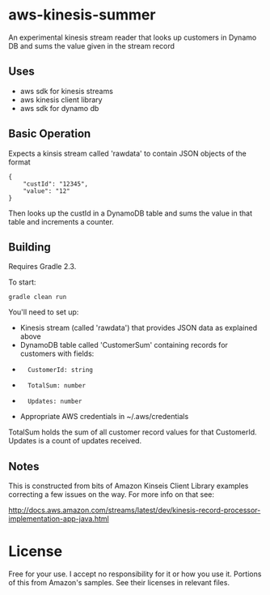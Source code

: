 # aws-kinesis-summer

An experimental kinesis stream reader that looks up customers in Dynamo DB and 
sums the value given in the stream record

## Uses
* aws sdk for kinesis streams
* aws kinesis client library
* aws sdk for dynamo db

## Basic Operation
Expects a kinsis stream called 'rawdata' to contain JSON objects of the format

    {
        "custId": "12345",
        "value": "12"
    }

Then looks up the custId in a DynamoDB table and sums the value in that table
and increments a counter.

## Building
Requires Gradle 2.3.

To start:

    gradle clean run
    
You'll need to set up:
* Kinesis stream (called 'rawdata') that provides JSON data as explained above
* DynamoDB table called 'CustomerSum' containing records for customers with fields:
*       CustomerId: string
*       TotalSum: number
*       Updates: number
* Appropriate AWS credentials in ~/.aws/credentials
 
TotalSum holds the sum of all customer record values for that CustomerId.
Updates is a count of updates received.

## Notes

This is constructed from bits of Amazon Kinseis Client Library examples
correcting a few issues on the way.  For more info on that see: 

http://docs.aws.amazon.com/streams/latest/dev/kinesis-record-processor-implementation-app-java.html

# License

Free for your use.  I accept no responsibility for it or how you use it. Portions of this 
from Amazon's samples.  See their licenses in relevant files.
